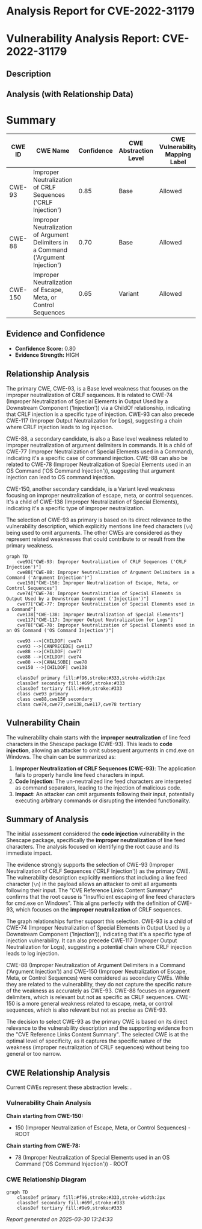 # Analysis Report for CVE-2022-31179

# Vulnerability Analysis Report: CVE-2022-31179

## Description



## Analysis (with Relationship Data)

# Summary
| CWE ID | CWE Name | Confidence | CWE Abstraction Level | CWE Vulnerability Mapping Label | CWE-Vulnerability Mapping Notes |
|---|---|---|---|---|---|
| CWE-93 | Improper Neutralization of CRLF Sequences ('CRLF Injection') | 0.85 | Base | Allowed | Primary CWE |
| CWE-88 | Improper Neutralization of Argument Delimiters in a Command ('Argument Injection') | 0.70 | Base | Allowed | Secondary Candidate |
| CWE-150 | Improper Neutralization of Escape, Meta, or Control Sequences | 0.65 | Variant | Allowed | Secondary Candidate |

## Evidence and Confidence

*   **Confidence Score:** 0.80
*   **Evidence Strength:** HIGH

## Relationship Analysis
The primary CWE, CWE-93, is a Base level weakness that focuses on the improper neutralization of CRLF sequences. It is related to CWE-74 (Improper Neutralization of Special Elements in Output Used by a Downstream Component ('Injection')) via a ChildOf relationship, indicating that CRLF injection is a specific type of injection. CWE-93 can also precede CWE-117 (Improper Output Neutralization for Logs), suggesting a chain where CRLF injection leads to log injection.

CWE-88, a secondary candidate, is also a Base level weakness related to improper neutralization of argument delimiters in commands. It is a child of CWE-77 (Improper Neutralization of Special Elements used in a Command), indicating it's a specific case of command injection. CWE-88 can also be related to CWE-78 (Improper Neutralization of Special Elements used in an OS Command ('OS Command Injection')), suggesting that argument injection can lead to OS command injection.

CWE-150, another secondary candidate, is a Variant level weakness focusing on improper neutralization of escape, meta, or control sequences. It's a child of CWE-138 (Improper Neutralization of Special Elements), indicating it's a specific type of improper neutralization.

The selection of CWE-93 as primary is based on its direct relevance to the vulnerability description, which explicitly mentions line feed characters (`\n`) being used to omit arguments. The other CWEs are considered as they represent related weaknesses that could contribute to or result from the primary weakness.

```mermaid
graph TD
    cwe93["CWE-93: Improper Neutralization of CRLF Sequences ('CRLF Injection')"]
    cwe88["CWE-88: Improper Neutralization of Argument Delimiters in a Command ('Argument Injection')"]
    cwe150["CWE-150: Improper Neutralization of Escape, Meta, or Control Sequences"]
    cwe74["CWE-74: Improper Neutralization of Special Elements in Output Used by a Downstream Component ('Injection')"]
    cwe77["CWE-77: Improper Neutralization of Special Elements used in a Command"]
    cwe138["CWE-138: Improper Neutralization of Special Elements"]
    cwe117["CWE-117: Improper Output Neutralization for Logs"]
    cwe78["CWE-78: Improper Neutralization of Special Elements used in an OS Command ('OS Command Injection')"]

    cwe93 -->|CHILDOF| cwe74
    cwe93 -->|CANPRECEDE| cwe117
    cwe88 -->|CHILDOF| cwe77
    cwe88 -->|CHILDOF| cwe74
    cwe88 -->|CANALSOBE| cwe78
    cwe150 -->|CHILDOF| cwe138

    classDef primary fill:#f96,stroke:#333,stroke-width:2px
    classDef secondary fill:#69f,stroke:#333
    classDef tertiary fill:#9e9,stroke:#333
    class cwe93 primary
    class cwe88,cwe150 secondary
    class cwe74,cwe77,cwe138,cwe117,cwe78 tertiary
```

## Vulnerability Chain
The vulnerability chain starts with the **improper neutralization** of line feed characters in the Shescape package (CWE-93). This leads to **code injection**, allowing an attacker to omit subsequent arguments in cmd.exe on Windows. The chain can be summarized as:

1.  **Improper Neutralization of CRLF Sequences (CWE-93)**: The application fails to properly handle line feed characters in input.
2.  **Code Injection**: The un-neutralized line feed characters are interpreted as command separators, leading to the injection of malicious code.
3.  **Impact**: An attacker can omit arguments following their input, potentially executing arbitrary commands or disrupting the intended functionality.

## Summary of Analysis
The initial assessment considered the **code injection** vulnerability in the Shescape package, specifically the **improper neutralization** of line feed characters. The analysis focused on identifying the root cause and its immediate impact.

The evidence strongly supports the selection of CWE-93 (Improper Neutralization of CRLF Sequences ('CRLF Injection')) as the primary CWE. The vulnerability description explicitly mentions that including a line feed character (`\n`) in the payload allows an attacker to omit all arguments following their input. The "CVE Reference Links Content Summary" confirms that the root cause is "Insufficient escaping of line feed characters for cmd.exe on Windows". This aligns perfectly with the definition of CWE-93, which focuses on the **improper neutralization** of CRLF sequences.

The graph relationships further support this selection. CWE-93 is a child of CWE-74 (Improper Neutralization of Special Elements in Output Used by a Downstream Component ('Injection')), indicating that it's a specific type of injection vulnerability. It can also precede CWE-117 (Improper Output Neutralization for Logs), suggesting a potential chain where CRLF injection leads to log injection.

CWE-88 (Improper Neutralization of Argument Delimiters in a Command ('Argument Injection')) and CWE-150 (Improper Neutralization of Escape, Meta, or Control Sequences) were considered as secondary CWEs. While they are related to the vulnerability, they do not capture the specific nature of the weakness as accurately as CWE-93. CWE-88 focuses on argument delimiters, which is relevant but not as specific as CRLF sequences. CWE-150 is a more general weakness related to escape, meta, or control sequences, which is also relevant but not as precise as CWE-93.

The decision to select CWE-93 as the primary CWE is based on its direct relevance to the vulnerability description and the supporting evidence from the "CVE Reference Links Content Summary". The selected CWE is at the optimal level of specificity, as it captures the specific nature of the weakness (improper neutralization of CRLF sequences) without being too general or too narrow.


## CWE Relationship Analysis

Current CWEs represent these abstraction levels: .


### Vulnerability Chain Analysis

**Chain starting from CWE-150:**
- 150 (Improper Neutralization of Escape, Meta, or Control Sequences) - ROOT


**Chain starting from CWE-78:**
- 78 (Improper Neutralization of Special Elements used in an OS Command ('OS Command Injection')) - ROOT



### CWE Relationship Diagram

```mermaid
graph TD
    classDef primary fill:#f96,stroke:#333,stroke-width:2px
    classDef secondary fill:#69f,stroke:#333
    classDef tertiary fill:#9e9,stroke:#333
```



*Report generated on 2025-03-30 13:24:33*

